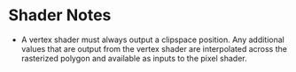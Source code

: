 # Shader Notes

- A vertex shader must always output a clipspace position. Any additional values that are output from the vertex shader are interpolated across the rasterized polygon and available as inputs to the pixel shader.
